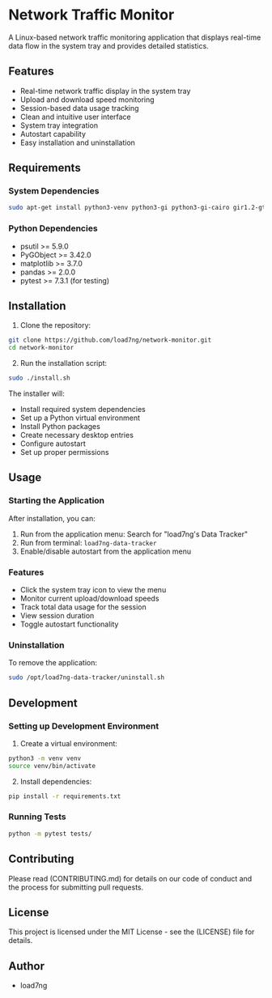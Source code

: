 # Network Traffic Monitor

A Linux-based network traffic monitoring application that displays real-time data flow in the system tray and provides detailed statistics.

## Features

- Real-time network traffic display in the system tray
- Upload and download speed monitoring
- Session-based data usage tracking
- Clean and intuitive user interface
- System tray integration
- Autostart capability
- Easy installation and uninstallation

## Requirements

### System Dependencies
```bash
sudo apt-get install python3-venv python3-gi python3-gi-cairo gir1.2-gtk-3.0 gir1.2-appindicator3-0.1
```

### Python Dependencies
- psutil >= 5.9.0
- PyGObject >= 3.42.0
- matplotlib >= 3.7.0
- pandas >= 2.0.0
- pytest >= 7.3.1 (for testing)

## Installation

1. Clone the repository:
```bash
git clone https://github.com/load7ng/network-monitor.git
cd network-monitor
```

2. Run the installation script:
```bash
sudo ./install.sh
```

The installer will:
- Install required system dependencies
- Set up a Python virtual environment
- Install Python packages
- Create necessary desktop entries
- Configure autostart
- Set up proper permissions

## Usage

### Starting the Application
After installation, you can:
1. Run from the application menu: Search for "load7ng's Data Tracker"
2. Run from terminal: `load7ng-data-tracker`
3. Enable/disable autostart from the application menu

### Features
- Click the system tray icon to view the menu
- Monitor current upload/download speeds
- Track total data usage for the session
- View session duration
- Toggle autostart functionality

### Uninstallation
To remove the application:
```bash
sudo /opt/load7ng-data-tracker/uninstall.sh
```

## Development

### Setting up Development Environment
1. Create a virtual environment:
```bash
python3 -m venv venv
source venv/bin/activate
```

2. Install dependencies:
```bash
pip install -r requirements.txt
```

### Running Tests
```bash
python -m pytest tests/
```

## Contributing
Please read (CONTRIBUTING.md) for details on our code of conduct and the process for submitting pull requests.

## License
This project is licensed under the MIT License - see the (LICENSE) file for details.

## Author
- load7ng 